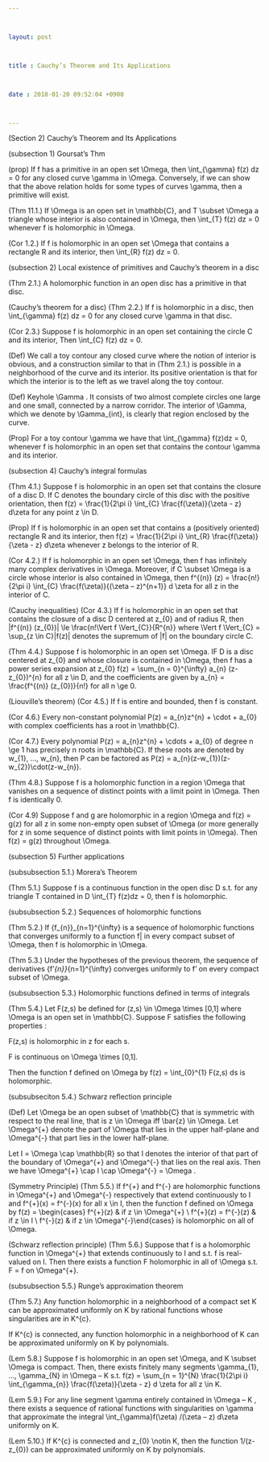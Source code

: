 ```yaml
---



layout: post



title : Cauchy’s Theorem and Its Applications



date : 2018-01-20 09:52:04 +0900



---
```


(Section 2) Cauchy’s Theorem and Its Applications

(subsection 1) Goursat’s Thm

(prop) If f has a primitive in an open set \Omega, then \int_{\gamma} f(z) dz = 0 for any closed curve \gamma in \Omega. Conversely, if we can show that the above relation holds for some types of curves \gamma, then a primitive will exist.

(Thm 11.1.) If \Omega is an open set in \mathbb{C}, and T \subset \Omega a triangle whose interior is also contained in \Omega, then \int_{T} f(z) dz = 0 whenever f is holomorphic in \Omega.

(Cor 1.2.) If f is holomorphic in an open set \Omega that contains a rectangle R and its interior, then \int_{R} f(z) dz = 0.

(subsection 2) Local existence of primitives and Cauchy’s theorem in a disc

(Thm 2.1.) A holomorphic function in an open disc has a primitive in that disc.

(Cauchy’s theorem for a disc) (Thm 2.2.) If f is holomorphic in a disc, then \int_{\gamma} f(z) dz = 0 for any closed curve \gamma in that disc.

(Cor 2.3.) Suppose f is holomorphic in an open set containing the circle C and its interior, Then \int_{C} f(z) dz = 0.

(Def) We call a toy contour any closed curve where the notion of interior is obvious, and a construction similar to that in (Thm 2.1.) is possible in a neighborhood of the curve and its interior. Its positive orientation is that for which the interior is to the left as we travel along the toy contour.

(Def) Keyhole \Gamma . It consists of two almost complete circles one large and one small, connected by a narrow corridor. The interior of \Gamma, which we denote by \Gamma_{int}, is clearly that region enclosed by the curve.

(Prop) For a toy contour \gamma we have that \int_{\gamma} f(z)dz = 0, whenever f is holomorphic in an open set that contains the contour \gamma and its interior.

(subsection 4) Cauchy’s integral formulas

(Thm 4.1.) Suppose f is holomorphic in an open set that contains the closure of a disc D. If C denotes the boundary circle of this disc with the positive orientation, then f(z) = \frac{1}{2\pi i} \int_{C} \frac{f(\zeta)}{\zeta - z} d\zeta for any point z \in D.

(Prop) If f is holomorphic in an open set that contains a (positively oriented) rectangle R and its interior, then f(z) = \frac{1}{2\pi i} \int_{R} \frac{f(\zeta)}{\zeta - z} d\zeta whenever z belongs to the interior of R.

(Cor 4.2.) If f is holomorphic in an open set \Omega, then f has infinitely many complex derivatives in \Omega. Moreover, if C \subset \Omega is a circle whose interior is also contained in \Omega, then f^{(n)} (z) = \frac{n!}{2\pi i} \int_{C} \frac{f(\zeta)}{(\zeta – z)^{n+1}} d \zeta for all z in the interior of C.

(Cauchy inequalities) (Cor 4.3.) If f is holomorphic in an open set that contains the closure of a disc D centered at z_{0} and of radius R, then |f^{(n)} (z_{0})| \le \frac{n!\Vert f \Vert_{C}}{R^{n}} where \Vert f \Vert_{C} = \sup_{z \in C}|f(z)| denotes the supremum of |f| on the boundary circle C.

(Thm 4.4.) Suppose f is holomorphic in an open set \Omega. IF D is a disc centered at z_{0} and whose closure is contained in \Omega, then f has a power series expansion at z_{0} f(z) = \sum_{n = 0}^{\infty} a_{n} (z-z_{0})^{n} for all z \in D, and the coefficients are given by a_{n} = \frac{f^{(n)} (z_{0})}{n!} for all n \ge 0.

(Liouville’s theorem) (Cor 4.5.) If f is entire and bounded, then f is constant.

(Cor 4.6.) Every non-constant polynomial P(z) = a_{n}z^{n} + \cdot + a_{0} with complex coefficients has a root in \mathbb{C}.

(Cor 4.7.) Every polynomial P(z) = a_{n}z^{n} + \cdots + a_{0} of degree n \ge 1 has precisely n roots in \mathbb{C}. If these roots are denoted by w_{1}, …, w_{n}, then P can be factored as P(z) = a_{n}(z-w_{1})(z-w_{2})\cdot(z-w_{n}).

(Thm 4.8.) Suppose f is a holomorphic function in a region \Omega that vanishes on a sequence of distinct points with a limit point in \Omega. Then f is identically 0.

(Cor 4.9) Suppose f and g are holomorphic in a region \Omega and f(z) = g(z) for all z in some non-empty open subset of \Omega (or more generally for z in some sequence of distinct points with limit points in \Omega). Then f(z) = g(z) throughout \Omega.

(subsection 5) Further applications

(subsubsection 5.1.) Morera’s Theorem

(Thm 5.1.) Suppose f is a continuous function in the open disc D s.t. for any triangle T contained in D \int_{T} f(z)dz = 0, then f is holomorphic.

(subsubsection 5.2.) Sequences of holomorphic functions

(Thm 5.2.) If {f_{n}}_{n=1}^{\infty} is a sequence of holomorphic functions that converges uniformly to a function f| in every compact subset of \Omega, then f is holomorphic in \Omega.

(Thm 5.3.) Under the hypotheses of the previous theorem, the sequence of derivatives {f’_{n}}_{n=1}^{\infty} converges uniformly to f’ on every compact subset of \Omega.

(subsubsection 5.3.) Holomorphic functions defined in terms of integrals

(Thm 5.4.) Let F(z,s) be defined for (z,s) \in \Omega \times [0,1] where \Omega is an open set in \mathbb{C}. Suppose F satisfies the following properties :

F(z,s) is holomorphic in z for each s.

F is continuous on \Omega \times [0,1].

Then the function f defined on \Omega by f(z) = \int_{0}^{1} F(z,s) ds is holomorphic.

(subsubseciton 5.4.) Schwarz reflection principle

(Def) Let \Omega be an open subset of \mathbb{C} that is symmetric with respect to the real line, that is z \in \Omega iff \bar{z} \in \Omega. Let \Omega^{+} denote the part of \Omega that lies in the upper half-plane and \Omega^{-} that part lies in the lower half-plane.

Let I = \Omega \cap \mathbb{R} so that I denotes the interior of that part of the boundary of \Omega^{+} and \Omega^{-} that lies on the real axis. Then we have \Omega^{+} \cap I \cap \Omega^{-} = \Omega .

(Symmetry Principle) (Thm 5.5.) If f^{+} and f^{-} are holomorphic functions in \Omega^{+} and \Omega^{-} respectively that extend continuously to I and f^{+}(x) = f^{-}(x) for all x \in I, then the function f defined on \Omega by f(z) = \begin{cases} f^{+}(z) & if z \in \Omega^{+} \\ f^{+}(z) = f^{-}(z) & if z \in I \\ f^{-}(z) & if z \in \Omega^{-}\end{cases} is holomorphic on all of \Omega.

(Schwarz reflection principle) (Thm 5.6.) Suppose that f is a holomorphic function in \Omega^{+} that extends continuously to I and s.t. f is real-valued on I. Then there exists a function F holomorphic in all of \Omega s.t. F = f on \Omega^{+}.

(subsubsection 5.5.) Runge’s approximation theorem

(Thm 5.7.) Any function holomorphic in a neighborhood of a compact set K can be approximated uniformly on K by rational functions whose singularities are in K^{c}.

If K^{c} is connected, any function holomorphic in a neighborhood of K can be approximated uniformly on K by polynomials.

(Lem 5.8.) Suppose f is holomorphic in an open set \Omega, and K \subset \Omega is compact. Then, there exists finitely many segments \gamma_{1}, …, \gamma_{N} in \Omega – K s.t. f(z) = \sum_{n = 1}^{N} \frac{1}{2\pi i} \int_{\gamma_{n}} \frac{f(\zeta)}{\zeta - z} d \zeta for all z \in K.

(Lem 5.9.) For any line segment \gamma entirely contained in \Omega – K , there exists a sequence of rational functions with singularities on \gamma that approximate the integral \int_{\gamma}f(\zeta) /(\zeta – z) d\zeta uniformly on K.

(Lem 5.10.) If K^{c} is connected and z_{0} \notin K, then the function 1/(z-z_{0}) can be approximated uniformly on K by polynomials.

